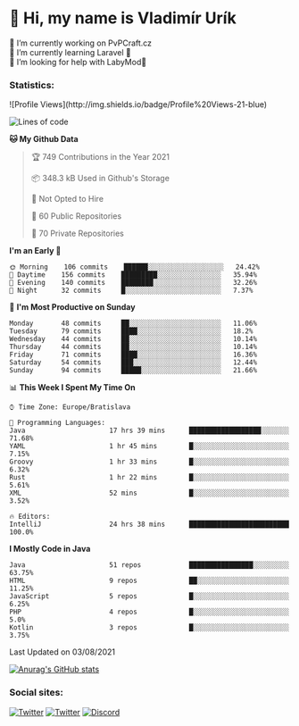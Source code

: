 <h1> 👋 Hi, my name is Vladimír Urík</h1>
<p>
 🔭 I’m currently working on PvPCraft.cz<br>
 🌱 I’m currently learning Laravel 💙<br>
 🤔 I’m looking for help with LabyMod💝<br>
</p>
<h3>Statistics:</h3>
<!--START_SECTION:waka-->
![Profile Views](http://img.shields.io/badge/Profile%20Views-21-blue)

![Lines of code](https://img.shields.io/badge/From%20Hello%20World%20I%27ve%20Written-4.0%20million%20lines%20of%20code-blue)

**🐱 My Github Data** 

> 🏆 749 Contributions in the Year 2021
 > 
> 📦 348.3 kB Used in Github's Storage 
 > 
> 🚫 Not Opted to Hire
 > 
> 📜 60 Public Repositories 
 > 
> 🔑 70 Private Repositories  
 > 
**I'm an Early 🐤** 

```text
🌞 Morning    106 commits    ██████░░░░░░░░░░░░░░░░░░░   24.42% 
🌆 Daytime    156 commits    █████████░░░░░░░░░░░░░░░░   35.94% 
🌃 Evening    140 commits    ████████░░░░░░░░░░░░░░░░░   32.26% 
🌙 Night      32 commits     █░░░░░░░░░░░░░░░░░░░░░░░░   7.37%

```
📅 **I'm Most Productive on Sunday** 

```text
Monday       48 commits     ██░░░░░░░░░░░░░░░░░░░░░░░   11.06% 
Tuesday      79 commits     ████░░░░░░░░░░░░░░░░░░░░░   18.2% 
Wednesday    44 commits     ██░░░░░░░░░░░░░░░░░░░░░░░   10.14% 
Thursday     44 commits     ██░░░░░░░░░░░░░░░░░░░░░░░   10.14% 
Friday       71 commits     ████░░░░░░░░░░░░░░░░░░░░░   16.36% 
Saturday     54 commits     ███░░░░░░░░░░░░░░░░░░░░░░   12.44% 
Sunday       94 commits     █████░░░░░░░░░░░░░░░░░░░░   21.66%

```


📊 **This Week I Spent My Time On** 

```text
⌚︎ Time Zone: Europe/Bratislava

💬 Programming Languages: 
Java                     17 hrs 39 mins      ██████████████████░░░░░░░   71.68% 
YAML                     1 hr 45 mins        █░░░░░░░░░░░░░░░░░░░░░░░░   7.15% 
Groovy                   1 hr 33 mins        █░░░░░░░░░░░░░░░░░░░░░░░░   6.32% 
Rust                     1 hr 22 mins        █░░░░░░░░░░░░░░░░░░░░░░░░   5.61% 
XML                      52 mins             █░░░░░░░░░░░░░░░░░░░░░░░░   3.52%

🔥 Editors: 
IntelliJ                 24 hrs 38 mins      █████████████████████████   100.0%

```

**I Mostly Code in Java** 

```text
Java                     51 repos            ████████████████░░░░░░░░░   63.75% 
HTML                     9 repos             ██░░░░░░░░░░░░░░░░░░░░░░░   11.25% 
JavaScript               5 repos             █░░░░░░░░░░░░░░░░░░░░░░░░   6.25% 
PHP                      4 repos             █░░░░░░░░░░░░░░░░░░░░░░░░   5.0% 
Kotlin                   3 repos             █░░░░░░░░░░░░░░░░░░░░░░░░   3.75%

```



 Last Updated on 03/08/2021
<!--END_SECTION:waka-->

[![Anurag's GitHub stats](https://github-readme-stats.vercel.app/api?username=vladimir-urik)](https://github.com/anuraghazra/github-readme-stats)

<h3>Social sites:</h3>
<p><a href="https://twitter.com/GGGEDR" target="_blank"><img alt="Twitter" src="https://img.shields.io/badge/twitter-%231DA1F2.svg?&style=for-the-badge&logo=twitter&logoColor=white" /></a> <a href="https://www.reddit.com/user/GGGEDR" target="_blank"><img alt="Twitter" src="https://img.shields.io/badge/reddit-%23FE6262.svg?&style=for-the-badge&logo=reddit&logoColor=white" /></a> <a href="https://discord.com/users/535708984959827978" target="_blank"><img alt="Discord" src="https://img.shields.io/badge/discord-%235865f2.svg?&style=for-the-badge&logo=discord&logoColor=white" />
</p>

